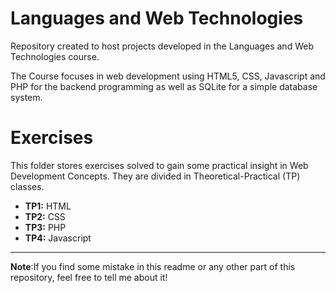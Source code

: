 # Languages and Web Technologies

Repository created to host projects developed in the Languages and Web Technologies course.

The Course focuses in web development using HTML5, CSS, Javascript and PHP for the backend programming as well as SQLite for a simple database system.

# Exercises 

This folder stores exercises solved to gain some practical insight in Web Development Concepts. They are divided in Theoretical-Practical (TP) classes.

- **TP1:** HTML
- **TP2:** CSS
- **TP3:** PHP
- **TP4:** Javascript

---

**Note**:If you find some mistake in this readme or any other part of this repository, feel free to tell me about it!